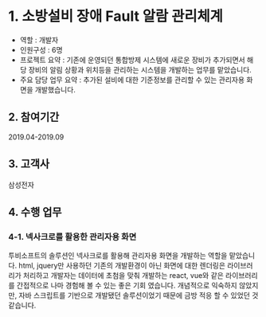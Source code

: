 # 1. 소방설비 장애 Fault 알람 관리체계
- 역할 : 개발자
- 인원구성 : 6명
- 프로젝트 요약 : 기존에 운영되던 통합방제 시스템에 새로운 장비가 추가되면서 해당 장비의 알림 상황과 위치등을 관리하는 시스템을 개발하는 업무를 맡았습니다.
- 주요 담당 업무 요약 : 추가된 설비에 대한 기준정보를 관리할 수 있는 관리자용 화면을 개발했습니다.

## 2. 참여기간
2019.04-2019.09

## 3. 고객사
삼성전자

## 4. 수행 업무
### 4-1. 넥사크로를 활용한 관리자용 화면 
투비소프트의 솔루션인 넥사크로를 활용해 관리자용 화면을 개발하는 역할을 맡았습니다.
html, jquery만 사용하던 기존의 개발환경이 아닌 화면에 대한 렌더링은 라이브러리가 처리하고 개발자는 데이터에 초첨을 맞춰 개발하는 react, vue와 같은 라이브러리를 간접적으로 나마 경험해 볼 수 있는 좋은 기회 였습니다.
개념적으로 익숙하지 않았지만, 자바 스크립트를 기반으로 개발됐던 솔루션이었기 때문에 금방 적응 할 수 있었던 것 같습니다.

